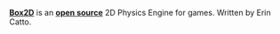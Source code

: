 [**Box2D**](https://box2d.org/) is an [**open source**](https://github.com/erincatto/box2d) 2D Physics Engine for games. Written by Erin Catto.
